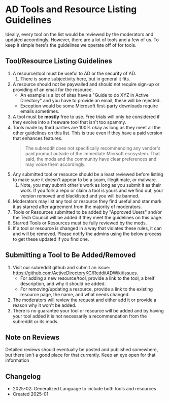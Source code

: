 # AD Tools and Resource Listing Guidelines
Ideally, every tool on the list would be reviewed by the moderators and updated accordingly. However, there are a lot of tools and a few of us. To keep it simple here's the guidelines we operate off of for tools.

## Tool/Resource Listing Guidelines
1. A resource/tool must be useful to AD or the security of AD.
   1. There is some subjectivity here, but in general it fits.
2. A resource should not be paywalled and should not require sign-up or providing of an email for the resource.
      - An example is a lot of sites have a "Guide to do XYZ in Active Directory" and you have to provide an email, these will be rejected.
      - Exception would be some Microsoft first-party downloads require emails sometimes. 
2. A tool must be __mostly__ free to use. Free trials will only be considered if they evolve into a freeware tool that isn't too spammy. 
3. Tools made by third parties are 100% okay as long as they meet all the other guidelines on this list. This is true even if they have a paid version that enhances features.
   > The subreddit does not specifically recommending any vendor's paid product outside of the immediate Micrsoft ecosystem. That said, the mods and the community have clear preferences and may voice them accordingly.
4. Any submitted tool or resource should be a least reviewed before listing to make sure it doesn't appear to be a scam, illegitimate, or malware. 
   1. Note, you may submit other's work as long as you submit it as their work. If you fork a repo or claim a tool is yours and we find out, your version removed and blacklisted and you will be banned. 
5. Moderators may list any tool or resource they find useful and star mark it as starred after agreement from the majority of moderators. 
6. Tools or Resources submitted to be added by "Approved Users" and/or the Tech Council will be added if they meet the guidelines on this page. 
7. Starred Tools or Resources must be fully reviewed by the mods.
8. If a tool or resource is changed in a way that violates these rules, it can and will be removed. Please notify the admins using the below process to get these updated if you find one.

## Submitting a Tool to Be Added/Removed
1. Visit our subreddit github and submit an issue: https://github.com/ActiveDirectoryKC/RedditADWiki/issues.
   - For adding a new resource/tool, provide a link to the tool, a breif description, and why it should be added.
   - For removing/updating a resource, provide a link to the existing resource page, the name, and what needs changed. 
2. The moderators will review the request and either add it or provide a reason why it won't be added.
3. There is no guarantee your tool or resource will be added and by having your tool added it is not necessarily a recommendation from the subreddit or its mods. 

## Note on Reviews
Detailed reviews should eventually be posted and published somewhere, but there isn't a good place for that currently. Keep an eye open for that information

## Changelog
- 2025-02: Generalized Language to include both tools and resources
- Created 2025-01
